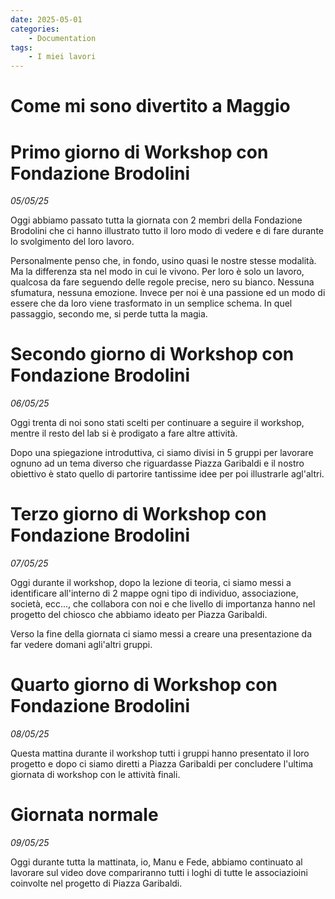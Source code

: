 ```yaml
---
date: 2025-05-01
categories:
    - Documentation
tags:
    - I miei lavori
---
```


# Come mi sono divertito a Maggio

# Primo giorno di Workshop con Fondazione Brodolini
*05/05/25*

Oggi abbiamo passato tutta la giornata con 2 membri della Fondazione Brodolini che ci hanno illustrato tutto il loro modo di vedere e di fare durante lo svolgimento del loro lavoro.

Personalmente penso che, in fondo, usino quasi le nostre stesse modalità. Ma la differenza sta nel modo in cui le vivono. Per loro è solo un lavoro, qualcosa da fare seguendo delle regole precise, nero su bianco. Nessuna sfumatura, nessuna emozione.
Invece per noi è una passione ed un modo di essere che da loro viene trasformato in un semplice schema.
In quel passaggio, secondo me, si perde tutta la magia.


# Secondo giorno di Workshop con Fondazione Brodolini
*06/05/25*

Oggi trenta di noi sono stati scelti per continuare a seguire il workshop, mentre il resto del lab si è prodigato a fare altre attività.

Dopo una spiegazione introduttiva, ci siamo divisi in 5 gruppi per lavorare ognuno ad un tema diverso che riguardasse Piazza Garibaldi e il nostro obiettivo è stato quello di partorire tantissime idee per poi illustrarle agl'altri.

# Terzo giorno di Workshop con Fondazione Brodolini
*07/05/25*

Oggi durante il workshop, dopo la lezione di teoria, ci siamo messi a identificare all'interno di 2 mappe ogni tipo di individuo, associazione, società, ecc..., che collabora con noi e che livello di importanza hanno nel progetto del chiosco che abbiamo ideato per Piazza Garibaldi.

Verso la fine della giornata ci siamo messi a creare una presentazione da far vedere domani agli'altri gruppi.


# Quarto giorno di Workshop con Fondazione Brodolini
*08/05/25*

Questa mattina durante il workshop tutti i gruppi hanno presentato il loro progetto e dopo ci siamo diretti a Piazza Garibaldi per concludere l'ultima giornata di workshop con le attività finali.


# Giornata normale
*09/05/25*

Oggi durante tutta la mattinata, io, Manu e Fede, abbiamo continuato al lavorare sul video dove compariranno tutti i loghi di tutte le associazioini coinvolte nel progetto di Piazza Garibaldi.